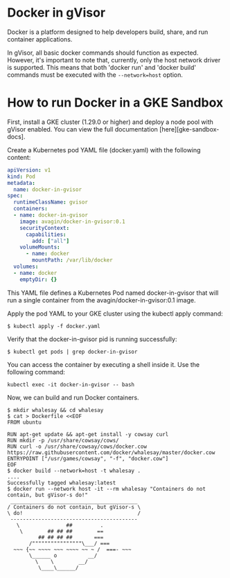 # Docker in gVisor

Docker is a platform designed to help developers build, share, and run container
applications.

In gVisor, all basic docker commands should function as expected. However, it's
important to note that, currently, only the host network driver is supported.
This means that both 'docker run' and 'docker build' commands must be executed
with the `--network=host` option.

# How to run Docker in a GKE Sandbox

First, install a GKE cluster (1.29.0 or higher) and deploy a node pool with
gVisor enabled. You can view the full documentation [here][gke-sandbox-docs].

Create a Kubernetes pod YAML file (docker.yaml) with the following content:

```yaml
apiVersion: v1
kind: Pod
metadata:
  name: docker-in-gvisor
spec:
  runtimeClassName: gvisor
  containers:
  - name: docker-in-gvisor
    image: avagin/docker-in-gvisor:0.1
    securityContext:
      capabilities:
        add: ["all"]
    volumeMounts:
      - name: docker
        mountPath: /var/lib/docker
  volumes:
  - name: docker
    emptyDir: {}
```

This YAML file defines a Kubernetes Pod named docker-in-gvisor that will run a
single container from the avagin/docker-in-gvisor:0.1 image.

Apply the pod YAML to your GKE cluster using the kubectl apply command:

```shell
$ kubectl apply -f docker.yaml
```

Verify that the docker-in-gvisor pid is running successfully:
```shell
$ kubectl get pods | grep docker-in-gvisor
```

You can access the container by executing a shell inside it. Use the following
command:

```shell
kubectl exec -it docker-in-gvisor -- bash
```

Now, we can build and run Docker containers.

```shell
$ mkdir whalesay && cd whalesay
$ cat > Dockerfile <<EOF
FROM ubuntu

RUN apt-get update && apt-get install -y cowsay curl
RUN mkdir -p /usr/share/cowsay/cows/
RUN curl -o /usr/share/cowsay/cows/docker.cow https://raw.githubusercontent.com/docker/whalesay/master/docker.cow
ENTRYPOINT ["/usr/games/cowsay", "-f", "docker.cow"]
EOF
$ docker build --network=host -t whalesay .
....
Successfully tagged whalesay:latest
$ docker run --network host -it --rm whalesay "Containers do not contain, but gVisor-s do!"
 _________________________________________
/ Containers do not contain, but gVisor-s \
\ do!                                     /
 -----------------------------------------
   \               ##         .
    \        ## ## ##        ==
          ## ## ## ##       ===
       /""""""""""""""""\___/ ===
  ~~~ {~~ ~~~~ ~~~ ~~~~ ~~ ~ /  ===- ~~~
       \______ o          __/
         \    \        __/
          \____\______/

```
